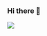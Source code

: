 ### Hi there 👋



<a href="https://github.com/diogovsmartins" alt="github" targe="_blank">

<img src="https://img.shields.io/badge/GitHub-000000?&style=flat-square&logo=GitHub&logoColor=red">

</a>

